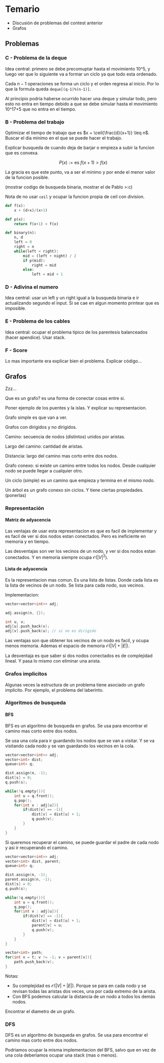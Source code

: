 # Temario

- Discusión de problemas del contest anterior
- Grafos

## Problemas

### C - Problema de la deque

Idea central: primero se debe precomuptar hasta el movimiento 10^5, y luego ver que lo siguiente va a formar un ciclo ya que todo esta ordenado.

Cada $n-1$ operaciones se forma un ciclo y el orden regresa al inicio. Por lo que la formula queda `deque[(q-1)%(n-1)]`.

Al principio podría haberse ocurrido hacer una deque y simular todo, pero esto no entra en tiempo debido a que se debe simular hasta el movimiento 10^17+5 que no entra en el tiempo.

### B - Problema del trabajo

Optimizar el tiempo de trabajo que es $x + \ceil{\frac{d}{x+1}} \leq n$. Buscar el dia minimo en el que se puede hacer el trabajo.

Explicar busqueda de cuando deja de barjar o empieza a subir la funcion que es convexa.

$$
P(x) := \text{es } f(x+1) > f(x)
$$

La gracia es que este punto, va a ser el minimo y por ende el menor valor de la funcion posible.

(mostrar codigo de busqueda binaria, mostrar el de Pablo >:c)

Nota de no usar `ceil` y ocupar la funcion propia de ceil con division.

```py
def f(x):
    x + (d+x)/(x+1)

def p(x):
    return f(x+1) > f(x)

def binary(n):
    n, d
    left = 0
    right = n
    while(left < right):
        mid = (left + night) / 2
        if p(mid):
            right = mid
        else:
            left = mid + 1
```

### D - Adivina el numero

Idea central: usar un left y un right igual a la busqueda binaria e ir actualizando segundo el input. Si se cae en algun momento printear que es imposible.

### E - Problema de los cables

Idea central: ocupar el problema tipico de los parentesis balanceados (hacer apendice). Usar stack.

### F - Score

Lo mas importante era explicar bien el problema. Explicar código...

## Grafos

Zzz...

Que es un grafo? es una forma de conectar cosas entre si.

Poner ejemplo de los puentes y la islas. Y explicar su representacion.

Grafo simple es que van a ver.

Grafos con dirigidos y no dirigidos.

Camino: secuencia de nodos (distintos) unidos por aristas.

Largo del camino: cantidad de aristas.

Distancia: largo del camino mas corto entre dos nodos.

Grafo conexo: si existe un camino entre todos los nodos. Desde cualquier nodo se puede llegar a cualquier otro.

Un ciclo (simple) es un camino que empieza y termina en el mismo nodo.

Un árbol es un grafo conexo sin ciclos. Y tiene ciertas propiedades. (ponerlas)

### Representación

#### Matriz de adyacencia

<!-- Poner imagen de la matriz de adyacencia. -->

Las ventajas de usar esta representacion es que es facil de implementar y es facil de ver si dos nodos estan conectados. Pero es ineficiente en memoria y en tiempo.

Las desventajas son ver los vecinos de un nodo, y ver si dos nodos estan conectados. Y en memoria siempre ocupa $\mathcal{O}(|V|^2)$.

#### Lista de adyacencia

Es la representacion mas comun. Es una lista de listas. Donde cada lista es la lista de vecinos de un nodo. Se lista para cada nodo, sus vecinos.

<!-- Poner imagen de la lista de adyacencia. -->

Implementacion:

```cpp
vector<vector<int>> adj;

adj.assign(n, {});

int u, v;
adj[u].push_back(v);
adj[v].push_back(u); // si no es dirigido
```

Las ventajas son que obtener los vecinos de un nodo es facil, y ocupa menos memoria. Ademas el espacio de memoria $\mathcal{O}(|V| + |E|)$.

La desventaja es que saber si dos nodos conectados es de complejidad lineal. Y pasa lo mismo con eliminar una arista.

### Grafos implicitos

Algunas veces la estructura de un problema tiene asociado un grafo implicito. Por ejemplo, el problema del laberinto.

### Algoritmos de busqueda

#### BFS

BFS es un algoritmo de busqueda en grafos. Se usa para encontrar el camino mas corto entre dos nodos.

Se usa una cola para ir guardando los nodos que se van a visitar. Y se va visitando cada nodo y se van guardando los vecinos en la cola.

```cpp
vector<vector<int>> adj;
vector<int> dist;
queue<int> q;

dist.assign(n, -1);
dist[s] = 0;
q.push(s);

while(!q.empty()){
    int u = q.front();
    q.pop();
    for(int v : adj[u]){
        if(dist[v] == -1){
            dist[v] = dist[u] + 1;
            q.push(v);
        }
    }
}
```

Si queremos recuperar el camino, se puede guardar el padre de cada nodo y asi ir recuperando el camino.

```cpp
vector<vector<int>> adj;
vector<int> dist, parent;
queue<int> q;

dist.assign(n, -1);
parent.assign(n, -1);
dist[s] = 0;
q.push(s);

while(!q.empty()){
    int u = q.front();
    q.pop();
    for(int v : adj[u]){
        if(dist[v] == -1){
            dist[v] = dist[u] + 1;
            parent[v] = u;
            q.push(v);
        }
    }
}

vector<int> path;
for(int v = t; v != -1; v = parent[v]){
    path.push_back(v);
}
```

Notas:

- Su complejidad es $\mathcal{O}(|V| + |E|)$. Porque se para en cada nodo y se revisan todas las aristas dos veces, una por cada extremo de la arista.
- Con BFS podemos calcular la distancia de un nodo a todos los demás nodos.

Encontrar el diametro de un grafo.

<!-- explicar como hacer con dos BFS -->

### DFS

DFS es un algoritmo de busqueda en grafos. Se usa para encontrar el camino mas corto entre dos nodos.

Podriamos ocupar la misma implementacion del BFS, salvo que en vez de una cola deberiamos ocupar una stack (mas o menos).

<!-- Colocar imagen de un DFS -->
